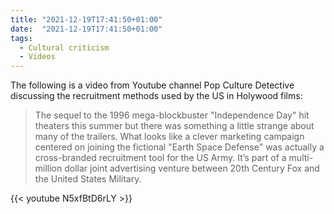 ```yaml
---
title: "2021-12-19T17:41:50+01:00"
date:  "2021-12-19T17:41:50+01:00"
tags:
  - Cultural criticism
  - Videos
---
```


The following is a video from Youtube channel Pop Culture Detective discussing the recruitment methods used by the US in Holywood films:

> The sequel to the 1996 mega-blockbuster "Independence Day" hit theaters this summer but there was something a little strange about many of the trailers. What looks like a clever marketing campaign centered on joining the fictional "Earth Space Defense" was actually a cross-branded recruitment tool for the US Army. It’s part of a multi-million dollar joint advertising venture between 20th Century Fox and the United States Military.

{{< youtube N5xfBtD6rLY >}}
